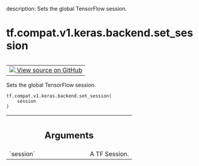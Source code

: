 description: Sets the global TensorFlow session.

<div itemscope itemtype="http://developers.google.com/ReferenceObject">
<meta itemprop="name" content="tf.compat.v1.keras.backend.set_session" />
<meta itemprop="path" content="Stable" />
</div>

# tf.compat.v1.keras.backend.set_session

<!-- Insert buttons and diff -->

<table class="tfo-notebook-buttons tfo-api nocontent" align="left">
<td>
  <a target="_blank" href="https://github.com/tensorflow/tensorflow/blob/r2.4/tensorflow/python/keras/backend.py#L699-L707">
    <img src="https://www.tensorflow.org/images/GitHub-Mark-32px.png" />
    View source on GitHub
  </a>
</td>
</table>



Sets the global TensorFlow session.

<pre class="devsite-click-to-copy prettyprint lang-py tfo-signature-link">
<code>tf.compat.v1.keras.backend.set_session(
    session
)
</code></pre>



<!-- Placeholder for "Used in" -->


<!-- Tabular view -->
 <table class="responsive fixed orange">
<colgroup><col width="214px"><col></colgroup>
<tr><th colspan="2"><h2 class="add-link">Arguments</h2></th></tr>

<tr>
<td>
`session`
</td>
<td>
A TF Session.
</td>
</tr>
</table>

